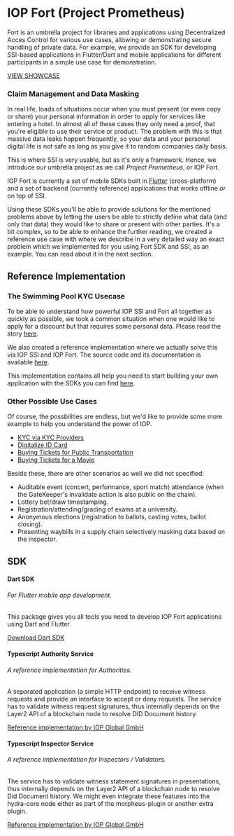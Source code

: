 # IOP Fort (Project Prometheus)

Fort is an umbrella project for libraries and applications using Decentralized Acces Control for various use cases, allowing or demonstrating secure handling of private data.
For example, we provide an SDK for developing SSI-based applications in Flutter/Dart
and mobile applications for different participants in a simple use case for demonstration.

<a href="/showcase" class="btn btn-sm btn-outline-primary">VIEW SHOWCASE</a>

### Claim Management and Data Masking

In real life, loads of situations occur when you must present (or even copy or share) your personal information in order to apply for services like entering a hotel. In almost all of these cases they only need a proof, that you're eligible to use their service or product. The problem with this is that massive data leaks happen frequently, so your data and your personal digital life is not safe as long as you give it to random companies daily basis.

This is where SSI is very usable, but as it's only a framework. Hence, we introduce our umbrella project as we call *Project Prometheus*, or IOP Fort.

IOP Fort is currently a set of mobile SDKs built in [Flutter](https://flutter.dev/) (cross-platform) and a set of backend (currently reference) applications that works offline *or* on top of SSI.

Using these SDKs you'll be able to provide solutions for the mentioned problems above by letting the users be able to strictly define what data (and only that data) they would like to share or present with other parties. It's a bit complex, so to be able to enhance the further reading, we created a reference use case with where we describe in a very detailed way an exact problem which we implemented for you using Fort SDK and SSI, as an example. You can read about it in the next section.

## Reference Implementation

### The Swimming Pool KYC Usecase

To be able to understand how powerful IOP SSI and Fort all together as quickly as possible, we took a common situation when one would like to apply for a discount but that requires some personal data. Please read the story [here](usecases/swimming_pool.md).

We also created a reference implementation where we actually solve this via IOP SSI and IOP Fort. The source code and its documentation is available [here](https://github.com/Internet-of-People/morpheus-kyc-ui).

This implementation contains all help you need to start building your own application with the SDKs you can find [here](#SDK).

### Other Possible Use Cases

Of course, the possbilities are endless, but we'd like to provide some more example to help you understand the power of IOP.

- [KYC via KYC Providers](usecases/kyc_provider.md)
- [Digitalize ID Card](usecases/id_card.md)
- [Buying Tickets for Public Transportation](usecases/public_transportation.md)
- [Buying Tickets for a Movie](usecases/movie_theater.md)

Beside these, there are other scenarios as well we did not specified:

- Auditable event (concert, performance, sport match) attendance (when the GateKeeper's invalidate action is also public on the chain).
- Lottery bet/draw timestamping.
- Registration/attending/grading of exams at a university.
- Anonymous elections (registration to ballots, casting votes, ballot closing).
- Presenting waybills in a supply chain selectively masking data based on the inspector.

## SDK

<div class="row">
  <div class="col-sm-4">
    <div class="card h-100">
      <div class="card-body d-flex flex-column">
        <h4 class="card-title">Dart SDK</h4>
        <h6 class="card-subtitle mb-2 text-muted">For Flutter mobile app development.</h6>
        <p class="card-text">
          This package gives you all tools you need to develop IOP Fort applications using Dart and Flutter
        </p>
        <a href="https://github.com/Internet-of-People/iop-dart" target="_blank" class="btn btn-sm btn-outline-primary mt-auto">Download Dart SDK</a>
      </div>
    </div>
  </div>
  <div class="col-sm-4">
    <div class="card h-100">
      <div class="card-body d-flex flex-column">
        <h4 class="card-title">Typescript Authority Service</h4>
        <h6 class="card-subtitle mb-2 text-muted">A reference implementation for Authorities.</h6>
        <p class="card-text">
          A separated application (a simple HTTP endpoint) to receive witness requests and provide an interface to accept or deny requests.
          The service has to validate witness request signatures, thus internally depends on the Layer2 API of a blockchain node to resolve DID Document history.
        </p>
        <a href="https://documentation.iop-global.com/authority" target="_blank" class="btn btn-sm btn-outline-primary mt-auto">Reference implementation by IOP Global GmbH</a>
      </div>
    </div>
  </div>
  <div class="col-sm-4">
    <div class="card h-100">
      <div class="card-body d-flex flex-column">
        <h4 class="card-title">Typescript Inspector Service</h4>
        <h6 class="card-subtitle mb-2 text-muted">A reference implementation for Inspectors / Validators.</h6>
        <p class="card-text">
          The service has to validate witness statement signatures in presentations, thus internally depends on the Layer2 API of a blockchain node to resolve Did Document history.
          We might even integrate these features into the hydra-core node either as part of the morpheus-plugin or another extra plugin.
        </p>
        <a href="https://documentation.iop-global.com/inspector" target="_blank" class="btn btn-sm btn-outline-primary mt-auto">Reference implementation by IOP Global GmbH</a>
      </div>
    </div>
  </div>
</div>

